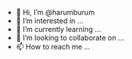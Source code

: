 - 👋 Hi, I’m @harumburum
- 👀 I’m interested in ...
- 🌱 I’m currently learning ...
- 💞️ I’m looking to collaborate on ...
- 📫 How to reach me ...

<!---
harumburum/harumburum is a ✨ special ✨ repository because its `README.md` (this file) appears on your GitHub profile.
You can click the Preview link to take a look at your changes.
--->
